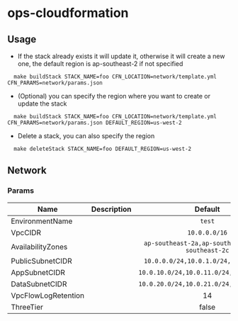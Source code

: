 # ops-cloudformation

## Usage
  - If the stack already exists it will update it, otherwise it will create a new one, the default region is ap-southeast-2 if not specified
  ```
    make buildStack STACK_NAME=foo CFN_LOCATION=network/template.yml CFN_PARAMS=network/params.json
  ```

  -   (Optional) you can specify the region where you want to create or update the stack  
  ```
    make buildStack STACK_NAME=foo CFN_LOCATION=network/template.yml CFN_PARAMS=network/params.json DEFAULT_REGION=us-west-2
  ```

  - Delete a stack, you can also specify the region
  ```
    make deleteStack STACK_NAME=foo DEFAULT_REGION=us-west-2
  ```

## Network

### Params

| Name | Description | Default | Required |
|------|-------------|:-----:|:-----:|
| EnvironmentName |  | `test` | yes |
| VpcCIDR |  | `10.0.0.0/16` | yes |
| AvailabilityZones |  | `ap-southeast-2a,ap-southeast-2b,ap-southeast-2c` | yes |
| PublicSubnetCIDR |  | `10.0.0.0/24,10.0.1.0/24,10.0.2.0/24` | yes |
| AppSubnetCIDR |  | `10.0.10.0/24,10.0.11.0/24,10.0.12.0/24` | yes |
| DataSubnetCIDR |  | `10.0.20.0/24,10.0.21.0/24,10.0.22.0/24` | yes |
| VpcFlowLogRetention |  | 14 | no |
| ThreeTier |  | false | no |
